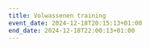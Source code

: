 ```yaml
---
title: Volwassenen training
event_date: 2024-12-18T20:15:13+01:00
end_date: 2024-12-18T22:00:13+01:00
---
```


